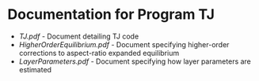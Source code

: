 # Documentation for Program TJ

  - *TJ.pdf*                        - Document detailing TJ code
  - *HigherOrderEquilibrium.pdf*    - Document specifying higher-order corrections to aspect-ratio expanded equilibrium
  - *LayerParameters.pdf* 	- Document specifying how layer parameters are estimated
  